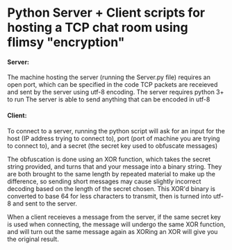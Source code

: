 # Python Server + Client scripts for hosting a TCP chat room using flimsy "encryption"

#### Server:
The machine hosting the server (running the Server.py file) requires an open port, which can be specified in the code
TCP packets are receieved and sent by the server using utf-8 encoding.
The server requires python 3+ to run 
The server is able to send anything that can be encoded in utf-8

#### Client:
To connect to a server, running the python script will ask for an input for the host (IP address trying to connect to), port (port of machine you are trying to connect to), and a secret (the secret key used to obfuscate messages)

The obfuscation is done using an XOR function, which takes the secret string provided, and turns that and your message into a binary string. They are both brought to the same length by repeated material to make up the difference, so sending short messages may cause slightly incorrect decoding based on the length of the secret chosen. This XOR'd binary is converted to base 64 for less characters to transmit, then is turned into utf-8 and sent to the server. 

When a client receieves a message from the server, if the same secret key is used when connecting, the message will undergo the same XOR function, and will turn out the same message again as XORing an XOR will give you the original result. 
